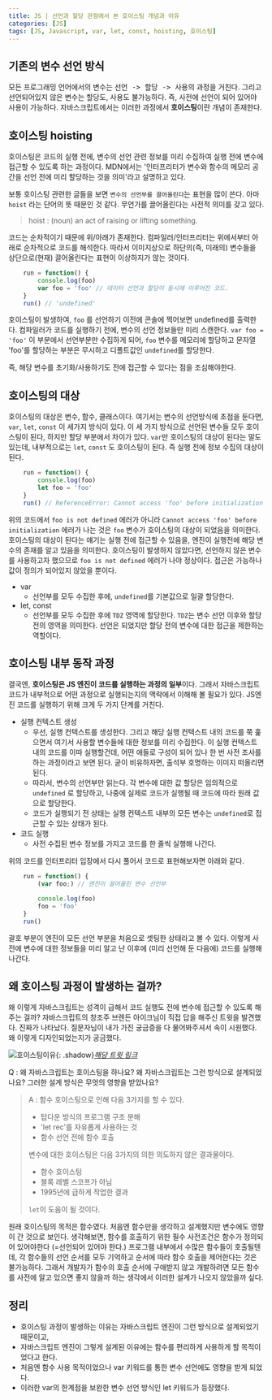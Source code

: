 ```yaml
---
title: JS | 선언과 할당 관점에서 본 호이스팅 개념과 이유
categories: [JS]
tags: [JS, Javascript, var, let, const, hoisting, 호이스팅]
---
```


## 기존의 변수 선언 방식 

모든 프로그래밍 언어에서의 변수는 <kbd>선언 -> 할당 -> 사용</kbd>의 과정을 거친다. 그리고 선언되어있지 않은 변수는 할당도, 사용도 불가능하다. 즉, 사전에 선언이 되어 있어야 사용이 가능하다. 자바스크립트에서는 이러한 과정에서 **호이스팅**이란 개념이 존재한다.

## 호이스팅 hoisting  

호이스팅은 코드의 실행 전에, 변수의 선언 관련 정보를 미리 수집하여 실행 전에 변수에 접근할 수 있도록 하는 과정이다. MDN에서는 '인터프리터가 변수와 함수의 메모리 공간을 선언 전에 미리 할당하는 것을 의미'라고 설명하고 있다. 

보통 호이스팅 관련한 글들을 보면 `변수의 선언부를 끌어올린다`는 표현을 많이 쓴다. 아마 `hoist` 라는 단어의 뜻 때문인 것 같다. 무언가를 끌어올린다는 사전적 의미를 갖고 있다.
    
> hoist : (noun) an act of raising or lifting something.

코드는 순차적이기 때문에 위/아래가 존재한다. 컴파일러/인터프리터는 위에서부터 아래로 순차적으로 코드를 해석한다. 따라서 이미지상으로 하단의(즉, 미래의) 변수들을 상단으로(현재) 끌어올린다는 표현이 이상하지가 않는 것이다. 

```javascript  
    run = function() {
        console.log(foo)
        var foo = 'foo' // 데이터 선언과 할당이 동시에 이루어진 코드.
    }
    run() // 'undefined'
```
호이스팅이 발생하여, `foo` 를 선언하기 이전에 콘솔에 찍어보면 undefined를 출력한다. 컴파일러가 코드를 실행하기 전에, 변수의 선언 정보들만 미리 스캔한다. `var foo = 'foo'` 이 부분에서 선언부분만 수집하게 되어, `foo` 변수를 메모리에 할당하고 문자열 'foo'를 할당하는 부분은 무시하고 디폴트값인 `undefined`를 할당한다. 

즉, 해당 변수를 초기화/사용하기도 전에 접근할 수 있다는 점을 조심해야한다.


## 호이스팅의 대상 

호이스팅의 대상은 변수, 함수, 클래스이다. 여기서는 변수의 선언방식에 초점을 둔다면, `var`, `let`, `const` 이 세가지 방식이 있다. 이 세 가지 방식으로 선언된 변수들 모두 호이스팅이 된다, 하지만 할당 부분에서 차이가 있다. `var`만 호이스팅의 대상이 된다는 말도 있는데, 내부적으로는 `let`, `const` 도 호이스팅이 된다. 즉 실행 전에 정보 수집의 대상이 된다. 

```javascript  
    run = function() {
        console.log(foo)
        let foo = 'foo'
    }
    run() // ReferenceError: Cannot access 'foo' before initialization
```
위의 코드에서 `foo is not defined` 에러가 아니라 `Cannot access 'foo' before initialization` 에러가 나는 것은 `foo` 변수가 호이스팅의 대상이 되었음을 의미한다. 호이스팅의 대상이 된다는 얘기는 실행 전에 접근할 수 있음을, 엔진이 실행전에 해당 변수의 존재를 알고 있음을 의미한다. 호이스팅이 발생하지 않았다면, 선언하지 않은 변수를 사용하고자 했으므로 `foo is not defined` 에러가 나야 정상이다. 접근은 가능하나 값이 정의가 되어있지 않았을 뿐이다. 

- var 
  - 선언부를 모두 수집한 후에, `undefined`를 기본값으로 일괄 할당한다.
- let, const 
  - 선언부를 모두 수집한 후에 `TDZ` 영역에 할당한다. `TDZ`는 변수 선언 이후와 할당 전의 영역을 의미한다. 선언은 되었지만 할당 전의 변수에 대한 접근을 제한하는 역할이다. 


## 호이스팅 내부 동작 과정 

결국엔, **호이스팅은 JS 엔진이 코드를 실행하는 과정의 일부**이다. 그래서 자바스크립트 코드가 내부적으로 어떤 과정으로 실행되는지의 맥락에서 이해해 볼 필요가 있다. JS엔진 코드를 실행하기 위해 크게 두 가지 단계를 거친다. 

- 실행 컨텍스트 생성
  - 우선, 실행 컨텍스트를 생성한다. 그리고 해당 실행 컨텍스트 내의 코드를 쭉 훑으면서 여기서 사용할 변수들에 대한 정보를 미리 수집한다. 이 실행 컨텍스트 내의 코드를 이따 실행할건데, 어떤 애들로 구성이 되어 있나 한 번 사전 조사를 하는 과정이라고 보면 된다. 굳이 비유하자면, 출석부 호명하는 이미지 떠올리면 된다. 
  - 따라서, 변수의 선언부만 읽는다. 각 변수에 대한 값 할당은 임의적으로 `undefined` 로 할당하고, 나중에 실제로 코드가 실행될 때 코드에 따라 원래 값으로 할당한다. 
  - 코드가 실행되기 전 상태는 실행 컨텍스트 내부의 모든 변수는 `undefined`로 접근할 수 있는 상태가 된다. 
- 코드 실행 
  - 사전 수집된 변수 정보를 가지고 코드를 한 줄씩 실행해 나간다. 


위의 코드를 인터프리터 입장에서 다시 풀어서 코드로 표현해보자면 아래와 같다. 

```javascript
    run = function() {
        (var foo;) // 엔진이 끌어올린 변수 선언부

        console.log(foo) 
        foo = 'foo'
    }
    run()
 ```

괄호 부분이 엔진이 모든 선언 부분을 처음으로 셋팅한 상태라고 볼 수 있다. 이렇게 사전에 변수에 대한 정보들을 미리 알고 난 이후에 (미리 선언해 둔 다음에) 코드를 실행해나간다. 

    
## 왜 호이스팅 과정이 발생하는 걸까?

왜 이렇게 자바스크립트는 성격이 급해서 코드 실행도 전에 변수에 접근할 수 있도록 해주는 걸까? 자바스크립트의 창조주 브렌든 아이크님이 직접 답을 해주신 트윗을 발견했다. 진짜가 나타났다. 질문자님이 내가 가진 궁금증을 다 물어봐주셔서 속이 시원했다. 왜 이렇게 디자인되었는지가 궁금했다. 

![호이스팅이유](https://user-images.githubusercontent.com/20367043/218270292-aa155bf4-55a9-466b-b736-eb523d65fbf0.png){: .shadow}_[해당 트윗 링크](https://twitter.com/BrendanEich/status/522394590301933568)_
    
Q : 왜 자바스크립트는 호이스팅을 하나요? 왜 자바스크립트는 그런 방식으로 설계되었나요? 그러한 설계 방식은 무엇의 영향을 받았나요?

> A : 
> 함수 호이스팅으로 인해 다음 3가지를 할 수 있다. 
> - 탑다운 방식의 프로그램 구조 분해 
> - 'let rec'를 자유롭게 사용하는 것
> - 함수 선언 전에 함수 호출
> 
> 변수에 대한 호이스팅은 다음 3가지의 의한 의도하지 않은 결과물이다. 
> - 함수 호이스팅
> - 블록 레벨 스코프가 아님
> - 1995년에 급하게 작업한 결과
> 
> `let`이 도움이 될 것이다.

원래 호이스팅의 목적은 함수였다. 처음엔 함수만을 생각하고 설계했지만 변수에도 영향이 간 것으로 보인다. 생각해보면, 함수를 호출하기 위한 필수 사전조건은 함수가 정의되어 있어야한다 (=선언되어 있어야 한다.) 프로그램 내부에서 수많은 함수들이 호출될텐데, 각 함수들의 선언 순서를 모두 기억하고 순서에 따라 함수 호출을 제어한다는 것은 불가능하다. 그래서 개발자가 함수의 호출 순서에 구애받지 않고 개발하려면 모든 함수를 사전에 알고 있으면 좋지 않을까 하는 생각에서 이러한 설계가 나오지 않았을까 싶다.     


## 정리 
- 호이스팅 과정이 발생하는 이유는 자바스크립트 엔진이 그런 방식으로 설계되었기 때문이고,
- 자바스크립트 엔진이 그렇게 설계된 이유에는 함수를 편리하게 사용하게 할 목적이었다고 한다. 
- 처음엔 함수 사용 목적이었으나 var 키워드를 통한 변수 선언에도 영향을 받게 되었다. 
- 이러한 var의 한계점을 보완한 변수 선언 방식인 let 키워드가 등장했다.
